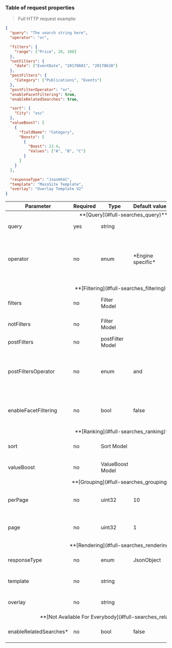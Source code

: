 <h3 id="full-searches_request-table">Table of request properties</h3>

> Full HTTP request example:

```json
{
  "query": "The search string here",
  "operator": "or",

  "filters": {
    "range": ["Price", 20, 100]
  },
  "notFilters": {
    "date": ["EventDate", "20170601", "20170630"]
  },
  "postFilters": {
    "Category": ["Publications", "Events"]
  },
  "postFilterOperator": "or",
  "enableFacetFiltering": true,
  "enableRelatedSearches": true,

  "sort": {
    "City": "asc"
  },
  "valueBoost": [
    {
      "fieldName": "Category",
      "Boosts": [
        {
          "Boost": 23.4,
          "Values": ["A", "B", "C"]
        }
      ]
    }
  ],

  "responseType": "JsonHtml",
  "template": "MainSite Template",
  "overlay": "Overlay Template V2"
}
```

<table>
  <thead>
    <tr>
      <th>Parameter</th>
      <th>Required</th>
      <th>Type</th>
      <th>Default&nbsp;value</th>
      <th>Description</th>
    </tr>
  </thead>
  <tbody>
    <!-- QUERY -->
    <tr>
      <td colspan="5" style="text-align:center">**[Query](#full-searches_query)**</td>
    </tr>
    <tr>
      <td>query</td>
      <td>yes</td>
      <td>string</td>
      <td></td>
      <td>The text you want to search for.</td>
    </tr>
    <tr>
      <td>operator</td>
      <td>no</td>
      <td>enum</td>
      <td>*Engine specific*</td>
      <td>Specify if one or more query terms should match, or all terms must match.<br>
      Possible values are:
        <ul>
          <li>**or**</li>
          <li>**and**</li>
        </ul>
      </td>
    </tr>
    <!-- FILTERING -->
    <tr>
      <td colspan="5" style="text-align:center">**[Filtering](#full-searches_filtering)**</td>
    </tr>
    <tr>
      <td>filters</td>
      <td>no</td>
      <td>Filter Model</td>
      <td></td>
      <td>Specify `range` and `date` filters to limit the search results.</td>
    </tr>
    <tr>
      <td>notFilters</td>
      <td>no</td>
      <td>Filter Model</td>
      <td></td>
      <td>Specify exclusion `range` and `date` filters to limit the search results.</td>
    </tr>
    <tr>
      <td>postFilters</td>
      <td>no</td>
      <td>postFilter Model</td>
      <td></td>
      <td>Specify facet filters to limit the search results.</td>
    </tr>
    <tr>
      <td>postFiltersOperator</td>
      <td>no</td>
      <td>enum</td>
      <td>and</td>
      <td>The relation between post filters.<br>
      Possible values are:
        <ul>
          <li>**or**</li>
          <li>**and**</li>
        </ul>
      </td>
    </tr> 
    <tr>
      <td>enableFacetFiltering</td>
      <td>no</td>
      <td>bool</td>
      <td>false</td>
      <td>If you require post filters to be set on the HTTP response facets. 
      See also [Response facets](#full-searches_response_facets).</td>
    </tr>
    <!--RANKING-->
    <tr>
      <td colspan="5" style="text-align:center">**[Ranking](#full-searches_ranking)**</td>
    </tr>
    <tr>
      <td>sort</td>
      <td>no</td>
      <td>Sort Model</td>
      <td></td>
      <td>Set a value to override the default sort behavior with an explicit one.</td>
    </tr>
    <tr>
      <td>valueBoost</td>
      <td>no</td>
      <td>ValueBoost Model</td>
      <td></td>
      <td>Allows explicit search result boosting based on specific values.</td>
    </tr>
    <!--GROUPING-->
    <tr>
      <td colspan="5" style="text-align:center">**[Grouping](#full-searches_grouping)**</td>
    </tr>
    <tr>
      <td>perPage</td>
      <td>no</td>
      <td>uint32</td>
      <td>10</td>
      <td>Amount of search results in the response. Use together with `page` to batch the results.</td>
    </tr>
    <tr>
      <td>page</td>
      <td>no</td>
      <td>uint32</td>
      <td>1</td>
      <td>The page index of search results to return. Use together with `perPage` to batch the results.</td>
    </tr>
    <!-- RENDERING -->
    <tr>
      <td colspan="5" style="text-align:center">**[Rendering](#full-searches_rendering)**</td>
    </tr>
    <tr>
      <td>responseType</td>
      <td>no</td>
      <td>enum</td>
      <td>JsonObject</td>
      <td>The resulting format to return the search results as in the HTTP Response.</td>
    </tr>
    <tr>
      <td>template</td>
      <td>no</td>
      <td>string</td>
      <td></td>
      <td>The name of the template to use for rendering JsonHTML.</td>
    </tr>
    <tr>
      <td>overlay</td>
      <td>no</td>
      <td>string</td>
      <td></td>
      <td>The name of the overlay template to use for rendering JsonHTML.</td>
    </tr>
	<!--Not Available For Everybody-->
    <tr>
      <td colspan="5" style="text-align:center">**[Not Available For Everybody](#full-searches_relatedSearches)**</td>
    </tr>
	<tr>
      <td>enableRelatedSearches*</td>
      <td>no</td>
      <td>bool</td>
      <td>false</td>
      <td>If you want to be able to get Related Searches for specific search term.</td>
    </tr>
  </tbody>
</table>